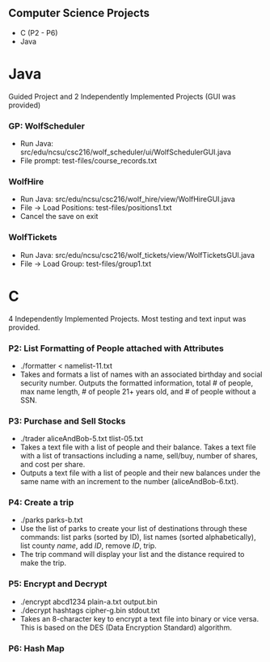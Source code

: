 ## Computer Science Projects
* C (P2 - P6)
* Java

# Java
Guided Project and 2 Independently Implemented Projects (GUI was provided)

### GP: WolfScheduler
* Run Java: src/edu/ncsu/csc216/wolf_scheduler/ui/WolfSchedulerGUI.java
* File prompt: test-files/course_records.txt

### WolfHire
* Run Java: src/edu/ncsu/csc216/wolf_hire/view/WolfHireGUI.java
* File -> Load Positions: test-files/positions1.txt
* Cancel the save on exit

### WolfTickets
* Run Java: src/edu/ncsu/csc216/wolf_tickets/view/WolfTicketsGUI.java
* File -> Load Group: test-files/group1.txt

# C
4 Independently Implemented Projects. Most testing and text input was provided.

### P2: List Formatting of People attached with Attributes 
* ./formatter < namelist-11.txt
* Takes and formats a list of names with an associated birthday and social security number. Outputs the formatted information, total # of people, max name length, # of people 21+ years old, and # of people without a SSN.

### P3: Purchase and Sell Stocks
* ./trader aliceAndBob-5.txt tlist-05.txt
* Takes a text file with a list of people and their balance. Takes a text file with a list of transactions including a name, sell/buy, number of shares, and cost per share.
* Outputs a text file with a list of people and their new balances under the same name with an increment to the number (aliceAndBob-6.txt).

### P4: Create a trip
* ./parks parks-b.txt
* Use the list of parks to create your list of destinations through these commands: list parks (sorted by ID), list names (sorted alphabetically), list county _name_, add _ID_, remove _ID_, trip.
* The trip command will display your list and the distance required to make the trip.

### P5: Encrypt and Decrypt
* ./encrypt abcd1234 plain-a.txt output.bin
* ./decrypt hashtags cipher-g.bin stdout.txt
* Takes an 8-character key to encrypt a text file into binary or vice versa. This is based on the DES (Data Encryption Standard) algorithm.

### P6: Hash Map
